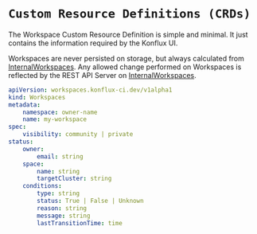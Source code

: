 # `Custom Resource Definitions (CRDs)`

The Workspace Custom Resource Definition is simple and minimal.
It just contains the information required by the Konflux UI.

Workspaces are never persisted on storage, but always calculated from [InternalWorkspaces](../operator/crds.md).
Any allowed change performed on Workspaces is reflected by the REST API Server on [InternalWorkspaces](../operator/crds.md).

```yaml
apiVersion: workspaces.konflux-ci.dev/v1alpha1
kind: Workspaces
metadata:
    namespace: owner-name
    name: my-workspace
spec:
    visibility: community | private
status:
    owner:
        email: string
    space:
        name: string
        targetCluster: string
    conditions:
        type: string
        status: True | False | Unknown
        reason: string
        message: string
        lastTransitionTime: time
```
